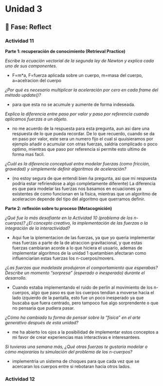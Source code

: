 # Unidad 3


## 🤔 Fase: Reflect


### Actividad 11

**Parte 1: recuperación de conocimiento (Retrieval Practice)**

*Escribe la ecuación vectorial de la segunda ley de Newton y explica cada uno de sus componentes.*
- F=m*a, F=fuerza aplicada sobre un cuerpo, m=masa del cuerpo, a=acelracion del cuerpo

*¿Por qué es necesario multiplicar la aceleración por cero en cada frame del método update()?*
- para que esta no se acumule y aumente de forma indeseada.

*Explica la diferencia entre paso por valor y paso por referencia cuando aplicamos fuerzas a un objeto.*
- no me acuerdo de la respuesta para esta pregunta, aun asi dare una respuesta de lo que pueda recordar. De lo que recuerdo, cuando se da en paso por valor, este sera un numero fijo el cual si quuisieramos por ejemplo añadir o acumular con otras fuerzas, saldria complicado o poco optimo, mientras que paso por referencia si permite esto ultimo de forma mas facil.

*¿Cuál es la diferencia conceptual entre modelar fuerzas (como fricción, gravedad) y simplemente definir algoritmos de aceleración?*
- (no estoy segura de que entendi bien ña pregunta, asi que mi respuesta podria estar refiriendose a algo completamente diferente) La diferencia es que para modelar las fuerzas nos basamos en ecuaciones ya existentes de como funcionan en la fisica, mientras que un algoritmo de aceleracion depende del tipo del algoritmo que querramos definir.


**Parte 2: reflexión sobre tu proceso (Metacognición)**

*¿Qué fue lo más desafiante en la Actividad 10 (problema de los n-cuerpos)? ¿El concepto creativo, la implementación de las fuerzas o la integración de la interactividad?*
- Aqui fue la iplementacion de las fuerzas, ya que yo queria implementar mas fuerzas a parte de la de atraccion gravitacional, y que estas fuerzas cambiaran acorde a lo que hiciera el usuario, ademas de implementar algoritmos de la unidad 1 quetambien afectaran como influenciarian estas fuerzas los n-cuerpos/movers.

*¿Las fuerzas que modelaste produjeron el comportamiento que esperabas? Describe un momento “sorpresa” (esperado o inesperado) durante el desarrollo.*
- Cuando estaba implementando el ruido de perlin al movimiento de los n-cuerpos, algo que paso es que los cuerpos tendian a moverse hacia el lado izquierdo de la pantalla, esto fue un poco inesperado ya que buscaba que fuera centrado, pero tampoco fue algo sorprendente o que no pensaria que pudiera pasar.

*¿Cómo ha cambiado tu forma de pensar sobre la “física” en el arte generativo después de esta unidad?*
- me ha abierto los ojos a la posibilidad de implementar estos conceptos a mi favor de crear experiencias mas interactivas e interesantees.

*Si tuvieras una semana más, ¿Qué otras fuerzas te gustaría modelar o cómo mejorarías tu simulación del problema de los n-cuerpos?*
- implementria un sistema de choques para que cada vez que se acercaran los cuerpos entre si rebotaran hacia otros lados.



### Actividad 12





